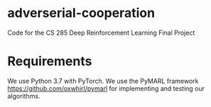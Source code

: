 # adverserial-cooperation
Code for the CS 285 Deep Reinforcement Learning Final Project

# Requirements

We use Python 3.7 with PyTorch. We use the PyMARL framework https://github.com/oxwhirl/pymarl for implementing and testing our algorithms.

